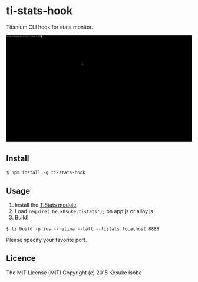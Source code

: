 # ti-stats-hook

Titanium CLI hook for stats monitor.

![ti-stats-hook.gif](ti-stats-hook.gif)

## Install

```
$ npm install -g ti-stats-hook
```

## Usage

1. Install the [TiStats module](https://github.com/k0sukey/TiStats)
2. Load ```require('be.k0suke.tistats');``` on app.js or alloy.js
3. Build!

```
$ ti build -p ios --retina --tall --tistats localhost:8888
```

Please specify your favorite port.

## Licence

The MIT License (MIT) Copyright (c) 2015 Kosuke Isobe
